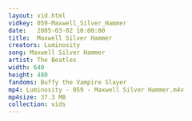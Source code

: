 ```yaml
---
layout: vid.html
vidkey: 059-Maxwell_Silver_Hammer
date:   2005-03-02 10:00:00
title:  Maxwell Silver Hammer
creators: Luminosity
song: Maxwell Silver Hammer
artist: The Beatles
width: 640
height: 480
fandoms: Buffy the Vampire Slayer
mp4: Luminosity - 059 - Maxwell Silver Hammer.m4v
mp4size: 37.3 MB
collection: vids
---
```


  <div>
  
  </div>
  